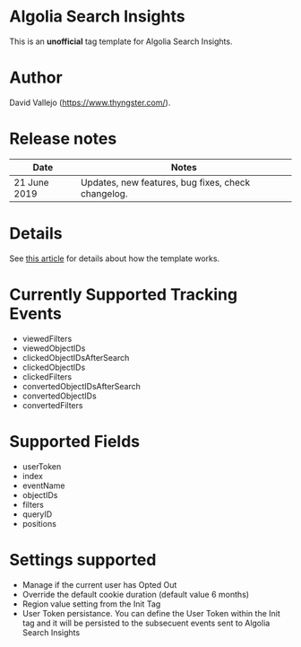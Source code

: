 # Algolia Search Insights
This is an **unofficial** tag template for Algolia Search Insights.

# Author
David Vallejo (https://www.thyngster.com/).

# Release notes
| Date | Notes |
|------|-------|
| 21 June 2019 | Updates, new features, bug fixes, check changelog. |

# Details
See [this article](https://www.thyngster.com/google-tag-manager-custom-template-algolia-search-insights/) for details about how the template works. 

# Currently Supported Tracking Events
- viewedFilters
- viewedObjectIDs
- clickedObjectIDsAfterSearch
- clickedObjectIDs
- clickedFilters
- convertedObjectIDsAfterSearch
- convertedObjectIDs
- convertedFilters

# Supported Fields
- userToken
- index
- eventName
- objectIDs
- filters
- queryID
- positions

# Settings supported
- Manage if the current user has Opted Out
- Override the default cookie duration (default value 6 months)
- Region value setting from the Init Tag
- User Token persistance. You can define the User Token within the Init tag and it will be persisted to the subsecuent events sent to Algolia Search Insights